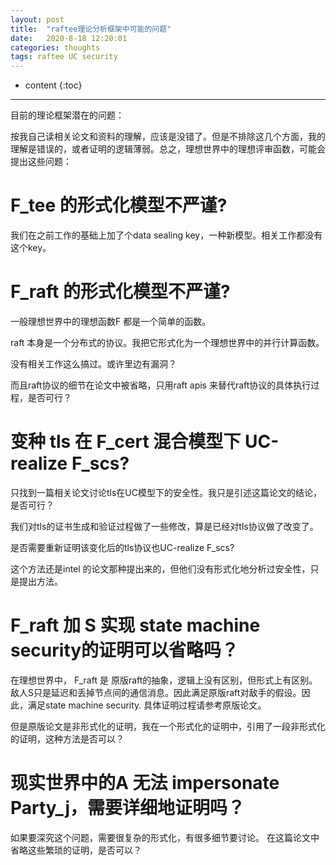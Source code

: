 ```yaml
---
layout: post
title:  "raftee理论分析框架中可能的问题"
date:   2020-8-18 12:20:01
categories: thoughts
tags: raftee UC security
---
```


* content
{:toc}

---

目前的理论框架潜在的问题：

按我自己读相关论文和资料的理解，应该是没错了。但是不排除这几个方面，我的理解是错误的，或者证明的逻辑薄弱。总之，理想世界中的理想评审函数，可能会提出这些问题：

# F_tee 的形式化模型不严谨?

我们在之前工作的基础上加了个data sealing key，一种新模型。相关工作都没有这个key。 

# F_raft 的形式化模型不严谨?

一般理想世界中的理想函数F 都是一个简单的函数。

raft 本身是一个分布式的协议。我把它形式化为一个理想世界中的并行计算函数。

没有相关工作这么搞过。或许里边有漏洞？

而且raft协议的细节在论文中被省略，只用raft apis 来替代raft协议的具体执行过程，是否可行？

# 变种 tls 在 F_cert 混合模型下 UC-realize  F_scs?

只找到一篇相关论文讨论tls在UC模型下的安全性。我只是引述这篇论文的结论，是否可行？

我们对tls的证书生成和验证过程做了一些修改，算是已经对tls协议做了改变了。 

是否需要重新证明该变化后的tls协议也UC-realize F_scs?

这个方法还是intel 的论文那种提出来的，但他们没有形式化地分析过安全性，只是提出方法。

# F_raft 加 S 实现 state machine security的证明可以省略吗？

在理想世界中， F_raft 是 原版raft的抽象，逻辑上没有区别，但形式上有区别。敌人S只是延迟和丢掉节点间的通信消息。因此满足原版raft对敌手的假设。因此，满足state machine security. 具体证明过程请参考原版论文。

但是原版论文是非形式化的证明，我在一个形式化的证明中，引用了一段非形式化的证明，这种方法是否可以？

# 现实世界中的A 无法 impersonate Party_j，需要详细地证明吗？

如果要深究这个问题，需要很复杂的形式化，有很多细节要讨论。
在这篇论文中省略这些繁琐的证明，是否可以？




